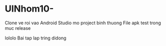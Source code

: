 # UINhom10-
Clone ve roi vao Android Studio mo project binh thuong
File apk test trong muc release

lololo
Bai tap lap tring didong

